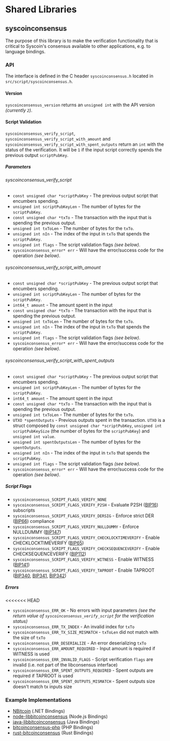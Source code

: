 Shared Libraries
================

## syscoinconsensus

The purpose of this library is to make the verification functionality that is critical to Syscoin's consensus available to other applications, e.g. to language bindings.

### API

The interface is defined in the C header `syscoinconsensus.h` located in `src/script/syscoinconsensus.h`.

#### Version

`syscoinconsensus_version` returns an `unsigned int` with the API version *(currently `2`)*.

#### Script Validation

`syscoinconsensus_verify_script`, `syscoinconsensus_verify_script_with_amount` and `syscoinconsensus_verify_script_with_spent_outputs` return an `int` with the status of the verification. It will be `1` if the input script correctly spends the previous output `scriptPubKey`.

##### Parameters
###### syscoinconsensus_verify_script
- `const unsigned char *scriptPubKey` - The previous output script that encumbers spending.
- `unsigned int scriptPubKeyLen` - The number of bytes for the `scriptPubKey`.
- `const unsigned char *txTo` - The transaction with the input that is spending the previous output.
- `unsigned int txToLen` - The number of bytes for the `txTo`.
- `unsigned int nIn` - The index of the input in `txTo` that spends the `scriptPubKey`.
- `unsigned int flags` - The script validation flags *(see below)*.
- `syscoinconsensus_error* err` - Will have the error/success code for the operation *(see below)*.

###### syscoinconsensus_verify_script_with_amount
- `const unsigned char *scriptPubKey` - The previous output script that encumbers spending.
- `unsigned int scriptPubKeyLen` - The number of bytes for the `scriptPubKey`.
- `int64_t amount` - The amount spent in the input
- `const unsigned char *txTo` - The transaction with the input that is spending the previous output.
- `unsigned int txToLen` - The number of bytes for the `txTo`.
- `unsigned int nIn` - The index of the input in `txTo` that spends the `scriptPubKey`.
- `unsigned int flags` - The script validation flags *(see below)*.
- `syscoinconsensus_error* err` - Will have the error/success code for the operation *(see below)*.

###### syscoinconsensus_verify_script_with_spent_outputs
- `const unsigned char *scriptPubKey` - The previous output script that encumbers spending.
- `unsigned int scriptPubKeyLen` - The number of bytes for the `scriptPubKey`.
- `int64_t amount` - The amount spent in the input
- `const unsigned char *txTo` - The transaction with the input that is spending the previous output.
- `unsigned int txToLen` - The number of bytes for the `txTo`.
- `UTXO *spentOutputs` - Previous outputs spent in the transaction. `UTXO` is a struct composed by `const unsigned char *scriptPubKey`, `unsigned int scriptPubKeySize` (the number of bytes for the `scriptPubKey`) and `unsigned int value`.
- `unsigned int spentOutputsLen` - The number of bytes for the `spentOutputs`.
- `unsigned int nIn` - The index of the input in `txTo` that spends the `scriptPubKey`.
- `unsigned int flags` - The script validation flags *(see below)*.
- `syscoinconsensus_error* err` - Will have the error/success code for the operation *(see below)*.

##### Script Flags
- `syscoinconsensus_SCRIPT_FLAGS_VERIFY_NONE`
- `syscoinconsensus_SCRIPT_FLAGS_VERIFY_P2SH` - Evaluate P2SH ([BIP16](https://github.com/syscoin/bips/blob/master/bip-0016.mediawiki)) subscripts
- `syscoinconsensus_SCRIPT_FLAGS_VERIFY_DERSIG` - Enforce strict DER ([BIP66](https://github.com/syscoin/bips/blob/master/bip-0066.mediawiki)) compliance
- `syscoinconsensus_SCRIPT_FLAGS_VERIFY_NULLDUMMY` - Enforce NULLDUMMY ([BIP147](https://github.com/syscoin/bips/blob/master/bip-0147.mediawiki))
- `syscoinconsensus_SCRIPT_FLAGS_VERIFY_CHECKLOCKTIMEVERIFY` - Enable CHECKLOCKTIMEVERIFY ([BIP65](https://github.com/syscoin/bips/blob/master/bip-0065.mediawiki))
- `syscoinconsensus_SCRIPT_FLAGS_VERIFY_CHECKSEQUENCEVERIFY` - Enable CHECKSEQUENCEVERIFY ([BIP112](https://github.com/syscoin/bips/blob/master/bip-0112.mediawiki))
- `syscoinconsensus_SCRIPT_FLAGS_VERIFY_WITNESS` - Enable WITNESS ([BIP141](https://github.com/syscoin/bips/blob/master/bip-0141.mediawiki))
- `syscoinconsensus_SCRIPT_FLAGS_VERIFY_TAPROOT` - Enable TAPROOT ([BIP340](https://github.com/bitcoin/bips/blob/master/bip-0340.mediawiki), [BIP341](https://github.com/bitcoin/bips/blob/master/bip-0341.mediawiki), [BIP342](https://github.com/bitcoin/bips/blob/master/bip-0342.mediawiki))

##### Errors
<<<<<<< HEAD
- `syscoinconsensus_ERR_OK` - No errors with input parameters *(see the return value of `syscoinconsensus_verify_script` for the verification status)*
- `syscoinconsensus_ERR_TX_INDEX` - An invalid index for `txTo`
- `syscoinconsensus_ERR_TX_SIZE_MISMATCH` - `txToLen` did not match with the size of `txTo`
- `syscoinconsensus_ERR_DESERIALIZE` - An error deserializing `txTo`
- `syscoinconsensus_ERR_AMOUNT_REQUIRED` - Input amount is required if WITNESS is used
- `syscoinconsensus_ERR_INVALID_FLAGS` - Script verification `flags` are invalid (i.e. not part of the libconsensus interface)
- `syscoinconsensus_ERR_SPENT_OUTPUTS_REQUIRED` - Spent outputs are required if TAPROOT is used
- `syscoinconsensus_ERR_SPENT_OUTPUTS_MISMATCH` - Spent outputs size doesn't match tx inputs size

### Example Implementations
- [NBitcoin](https://github.com/MetacoSA/NBitcoin/blob/5e1055cd7c4186dee4227c344af8892aea54faec/NBitcoin/Script.cs#L979-#L1031) (.NET Bindings)
- [node-libbitcoinconsensus](https://github.com/bitpay/node-libbitcoinconsensus) (Node.js Bindings)
- [java-libbitcoinconsensus](https://github.com/dexX7/java-libbitcoinconsensus) (Java Bindings)
- [bitcoinconsensus-php](https://github.com/Bit-Wasp/bitcoinconsensus-php) (PHP Bindings)
- [rust-bitcoinconsensus](https://github.com/rust-bitcoin/rust-bitcoinconsensus) (Rust Bindings)